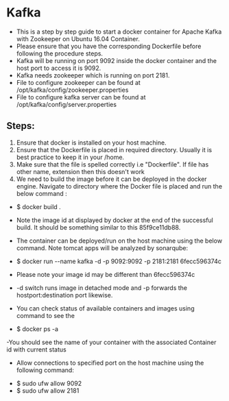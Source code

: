 # Kafka
- This is a step by step guide to start a docker container for Apache Kafka with Zookeeper on Ubuntu 16.04 Container.
- Please ensure that you have the corresponding Dockerfile before following the procedure steps.
- Kafka will be running on port 9092 inside the docker container and the host port to access it is 9092.
- Kafka needs zookeeper which is running on port 2181.
- File to configure zookeeper can be found at /opt/kafka/config/zookeeper.properties
- File to configure kafka server can be found at /opt/kafka/config/server.properties

Steps:
------
1. Ensure that docker is installed on your host machine.
2. Ensure that the Dockerfile is placed in required directory. Usually it is best practice to keep it in your /home.
3. Make sure that the file is spelled correctly i.e "Dockerfile". If file has other name, extension then this doesn't work
4. We need to build the image before it can be deployed in the docker engine. Navigate to directory where the Docker file is placed and run the below command :

- $ docker build .

* Note the image id at displayed by docker at the end of the successful build. It should be something similar to this 85f9ce11db88. 

* The container can be deployed/run on the host machine using the below command. Note tomcat apps will be analyzed by sonarqube:
- $ docker run --name kafka -d -p 9092:9092 -p 2181:2181 6fecc596374c

* Please note your image id may be different than 6fecc596374c

* -d switch runs image in detached mode and -p forwards the hostport:destination port likewise.

* You can check status of available containers and images using command to see the
- $ docker ps -a

-You should see the name of your container with the associated Container id with current status

* Allow connections to specified port on the host machine using the following command:
- $ sudo ufw allow 9092
- $ sudo ufw allow 2181


